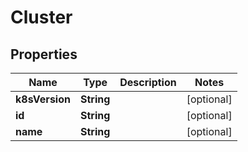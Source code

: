 

# Cluster


## Properties

| Name | Type | Description | Notes |
|------------ | ------------- | ------------- | -------------|
|**k8sVersion** | **String** |  |  [optional] |
|**id** | **String** |  |  [optional] |
|**name** | **String** |  |  [optional] |



